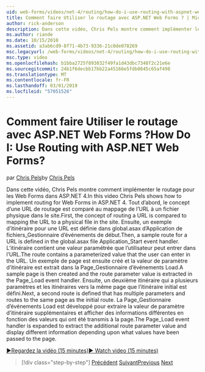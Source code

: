 ```yaml
---
uid: web-forms/videos/net-4/routing/how-do-i-use-routing-with-aspnet-web-forms
title: Comment faire Utiliser le routage avec ASP.NET Web Forms ? | Microsoft Docs
author: rick-anderson
description: Dans cette vidéo, Chris Pels montre comment implémenter le routage pour les Web Forms dans ASP.NET 4. Tout d’abord, le concept d’une URL de routage est comparé au mappage de l’URL à un p...
ms.author: riande
ms.date: 10/15/2010
ms.assetid: a3ab6cd9-8f71-4b73-9336-21c0de078269
msc.legacyurl: /web-forms/videos/net-4/routing/how-do-i-use-routing-with-aspnet-web-forms
msc.type: video
ms.openlocfilehash: b1bba2725f893032f49fa1d43dbc7348f2c21e6e
ms.sourcegitcommit: 24b1f6decbb17bb22a45166e5fdb0845c65af498
ms.translationtype: MT
ms.contentlocale: fr-FR
ms.lasthandoff: 03/01/2019
ms.locfileid: "57051526"
---
```

<a name="how-do-i-use-routing-with-aspnet-web-forms"></a><span data-ttu-id="c2af8-105">Comment faire Utiliser le routage avec ASP.NET Web Forms ?</span><span class="sxs-lookup"><span data-stu-id="c2af8-105">How Do I: Use Routing with ASP.NET Web Forms?</span></span>
====================
<span data-ttu-id="c2af8-106">par [Chris Pels](https://twitter.com/chrispels)</span><span class="sxs-lookup"><span data-stu-id="c2af8-106">by [Chris Pels](https://twitter.com/chrispels)</span></span>

<span data-ttu-id="c2af8-107">Dans cette vidéo, Chris Pels montre comment implémenter le routage pour les Web Forms dans ASP.NET 4.</span><span class="sxs-lookup"><span data-stu-id="c2af8-107">In this video Chris Pels shows how to implement routing for Web Forms in ASP.NET 4.</span></span> <span data-ttu-id="c2af8-108">Tout d’abord, le concept d’une URL de routage est comparé au mappage de l’URL à un fichier physique dans le site.</span><span class="sxs-lookup"><span data-stu-id="c2af8-108">First, the concept of routing a URL is compared to mapping the URL to a physical file in the site.</span></span> <span data-ttu-id="c2af8-109">Ensuite, un exemple d’itinéraire pour une URL est définie dans global.asax d’Application de fichiers\_Gestionnaire d’événements de début.</span><span class="sxs-lookup"><span data-stu-id="c2af8-109">Then, a sample route for a URL is defined in the global.asax file Application\_Start event handler.</span></span> <span data-ttu-id="c2af8-110">L’itinéraire contient une valeur paramétrée que l’utilisateur peut entrer dans l’URL.</span><span class="sxs-lookup"><span data-stu-id="c2af8-110">The route contains a parameterized value that the user can enter in the URL.</span></span> <span data-ttu-id="c2af8-111">Un exemple de page est ensuite créé et la valeur de paramètre d’itinéraire est extrait dans la Page\_Gestionnaire d’événements Load.</span><span class="sxs-lookup"><span data-stu-id="c2af8-111">A sample page is then created and the route parameter value is extracted in the Page\_Load event handler.</span></span> <span data-ttu-id="c2af8-112">Ensuite, un deuxième itinéraire qui a plusieurs paramètres et les itinéraires vers la même page que l’itinéraire initial est défini.</span><span class="sxs-lookup"><span data-stu-id="c2af8-112">Next, a second route is defined that has multiple parameters and routes to the same page as the initial route.</span></span> <span data-ttu-id="c2af8-113">La Page\_Gestionnaire d’événements Load est développé pour extraire la valeur de paramètre d’itinéraire supplémentaires et afficher des informations différentes en fonction des valeurs qui ont été transmis à la page.</span><span class="sxs-lookup"><span data-stu-id="c2af8-113">The Page\_Load event handler is expanded to extract the additional route parameter value and display different information depending upon what values have been passed to the page.</span></span>

[<span data-ttu-id="c2af8-114">&#9654;Regardez la vidéo (15 minutes)</span><span class="sxs-lookup"><span data-stu-id="c2af8-114">&#9654; Watch video (15 minutes)</span></span>](https://channel9.msdn.com/Blogs/ASP-NET-Site-Videos/how-do-i-use-routing-with-aspnet-web-forms)

> [!div class="step-by-step"]
> <span data-ttu-id="c2af8-115">[Précédent](aspnet-4-quick-hit-outbound-webforms-routing.md)
> [Suivant](how-do-i-work-with-urls-in-aspnet-routing.md)</span><span class="sxs-lookup"><span data-stu-id="c2af8-115">[Previous](aspnet-4-quick-hit-outbound-webforms-routing.md)
[Next](how-do-i-work-with-urls-in-aspnet-routing.md)</span></span>
